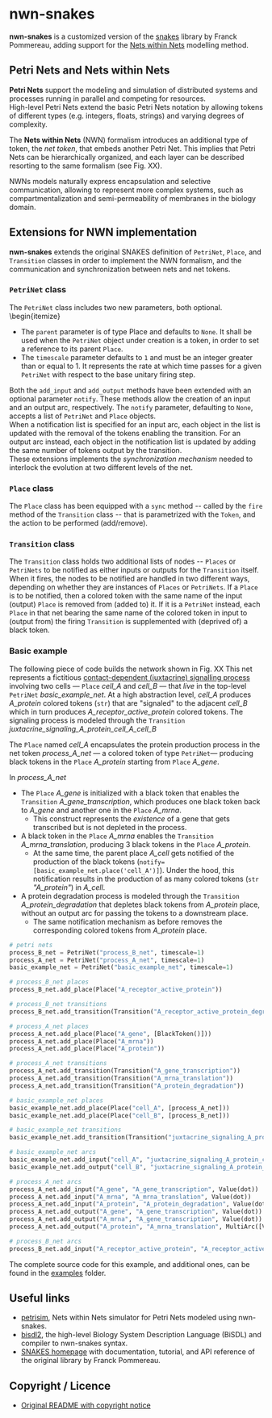 # nwn-snakes
**nwn-snakes** is a customized version of the [snakes](https://github.com/fpom/snakes) library by Franck Pommereau, 
adding support for the [Nets within Nets](https://en.wikipedia.org/wiki/Nets_within_Nets) modelling method.

## Petri Nets and Nets within Nets
**Petri Nets** support the modeling and simulation of distributed systems and processes running in parallel and competing 
for resources.  
High-level Petri Nets extend the basic Petri Nets notation by allowing tokens of different types (e.g. integers, floats, 
strings) and varying degrees of complexity. 

The **Nets within Nets** (NWN) formalism introduces an additional type of token, the *net token*, that embeds another 
Petri Net.
This implies that Petri Nets can be hierarchically organized, and each layer can be described resorting to the same 
formalism (see Fig. XX).  

NWNs models naturally express encapsulation and selective communication, allowing to represent more complex systems, 
such as compartmentalization and semi-permeability of membranes in the biology domain.

## Extensions for NWN implementation
**nwn-snakes** extends the original SNAKES definition of `PetriNet`, `Place`, and `Transition` classes in order to 
implement the NWN formalism, and the communication and synchronization between nets and net tokens.

### `PetriNet` class
The `PetriNet` class includes two new parameters, both optional. 
\begin{itemize}
* The `parent` parameter is of type Place and defaults to `None`. It shall be used when the `PetriNet` object under 
  creation is a token, in order to set a reference to its parent `Place`.
* The `timescale` parameter defaults to `1` and must be an integer greater than or equal to 1. 
  It represents the rate at which time passes for a given `PetriNet` with respect to the base unitary firing step.  
  
Both the `add_input` and `add_output` methods have been extended with an optional parameter `notify`. 
These methods allow the creation of an input and an output arc, respectively. The `notify` parameter, defaulting to 
`None`, accepts a list of `PetriNet` and `Place` objects.  
When a notification list is specified for an input arc, each object in the list is updated with the removal of the tokens 
enabling the transition. For an output arc instead, each object in the notification list is updated by adding the same number 
of tokens output by the transition.  
These extensions implements the *synchronization mechanism* needed to interlock the evolution at two different levels of 
the net.

### `Place` class
The `Place` class has been equipped with a `sync` method -- called by the `fire` method of the `Transition` class -- 
that is parametrized with the `Token`, and the action to be performed (add/remove).

### `Transition` class
The `Transition` class holds two additional lists of nodes -- `Places` or `PetriNets` to be notified as either inputs 
or outputs for the `Transition` itself. When it fires, the nodes to be notified are handled in two different ways, 
depending on whether they are instances of `Places` or `PetriNets`. If a `Place` is to be notified, then a colored 
token with the same name of the input (output) `Place` is removed from (added to) it. If it is a `PetriNet` instead, 
each `Place` in that net bearing the same name of the colored token in input to (output from) the firing `Transition` 
is supplemented with (deprived of) a black token.

### Basic example
The following piece of code builds the network shown in Fig. XX
This net represents a fictitious [contact-dependent (juxtacrine) signalling process](https://en.wikipedia.org/wiki/Juxtacrine_signalling) 
involving two cells &mdash; `Place` *cell_A* and *cell_B* &mdash; that *live* in the top-level `PetriNet` *basic_example_net*. 
At a high abstraction level, *cell_A* produces *A_protein* colored tokens (`str`) that are "signaled" to the adjacent 
*cell_B* which in turn produces *A_receptor_active_protein* colored tokens. The signaling process is modeled through the 
`Transition` *juxtacrine_signaling_A_protein_cell_A_cell_B*

The `Place` named *cell_A* encapsulates the protein production process in the net token *process_A_net* &mdash; a 
colored token of type `PetriNet`&mdash; producing black tokens in the `Place` *A_protein* starting from `Place` *A_gene*.  

In *process_A_net*
* The `Place` *A_gene* is initialized with a black token that enables the `Transition` *A_gene_transcription*, which 
  produces one black token back to *A_gene* and another one in the `Place` *A_mrna*.  
  * This construct represents the *existence* of a gene that gets transcribed but is not depleted in the process.
* A black token in the `Place` *A_mrna* enables the `Transition` *A_mrna_translation*, producing 3 black tokens in the 
  `Place` *A_protein*.
  * At the same time, the parent place *A_cell* gets notified of the production of the black tokens 
    (`notify=[basic_example_net.place('cell_A')]`). Under the hood, this notification results in the 
    production of as many colored tokens (`str` *"A_protein"*) in *A_cell*.
* A protein degradation process is modeled through the `Transition` *A_protein_degradation* that depletes black tokens 
  from *A_protein* place, without an output arc for passing the tokens to a downstream place.
  * The same notification mechanism as before removes the corresponding colored tokens from *A_protein* place. 
```python
# petri nets
process_B_net = PetriNet("process_B_net", timescale=1)
process_A_net = PetriNet("process_A_net", timescale=1)
basic_example_net = PetriNet("basic_example_net", timescale=1)

# process_B_net places
process_B_net.add_place(Place("A_receptor_active_protein"))

# process_B_net transitions
process_B_net.add_transition(Transition("A_receptor_active_protein_degradation"))

# process_A_net places
process_A_net.add_place(Place("A_gene", [BlackToken()]))
process_A_net.add_place(Place("A_mrna"))
process_A_net.add_place(Place("A_protein"))

# process_A_net transitions
process_A_net.add_transition(Transition("A_gene_transcription"))
process_A_net.add_transition(Transition("A_mrna_translation"))
process_A_net.add_transition(Transition("A_protein_degradation"))

# basic_example_net places
basic_example_net.add_place(Place("cell_A", [process_A_net]))
basic_example_net.add_place(Place("cell_B", [process_B_net]))

# basic_example_net transitions
basic_example_net.add_transition(Transition("juxtacrine_signaling_A_protein_cell_A_cell_B", Expression("str(x) == 'A_protein'")))

# basic_example_net arcs
basic_example_net.add_input("cell_A", "juxtacrine_signaling_A_protein_cell_A_cell_B", Variable('x'), notify=[process_A_net])
basic_example_net.add_output("cell_B", "juxtacrine_signaling_A_protein_cell_A_cell_B", Expression('x.replace("protein", "receptor_active_protein")'), notify=[process_B_net])

# process_A_net arcs
process_A_net.add_input("A_gene", "A_gene_transcription", Value(dot))
process_A_net.add_input("A_mrna", "A_mrna_translation", Value(dot))
process_A_net.add_input("A_protein", "A_protein_degradation", Value(dot), notify=[basic_example_net.place('cell_A')])
process_A_net.add_output("A_gene", "A_gene_transcription", Value(dot))
process_A_net.add_output("A_mrna", "A_gene_transcription", Value(dot))
process_A_net.add_output("A_protein", "A_mrna_translation", MultiArc([Value(dot)]*3), notify=[basic_example_net.place('cell_A')])

# process_B_net arcs
process_B_net.add_input("A_receptor_active_protein", "A_receptor_active_protein_degradation", Value(dot), notify=[basic_example_net.place('cell_B')])

```
The complete source code for this example, and additional ones, can be found in the [examples](./examples) folder.

Useful links
------------
* [petrisim](https://github.com/leonardogian/nwn-petrisim), Nets within Nets simulator for Petri Nets modeled using 
  nwn-snakes.
* [bisdl2](https://github.com/leonardogian/nwn-bisdl2), the high-level Biology System Description Language (BiSDL) and 
  compiler to nwn-snakes syntax.
* [SNAKES homepage](http://www.ibisc.univ-evry.fr/~fpommereau/SNAKES/) with documentation, tutorial, and API reference 
of the original library by Franck Pommereau.

Copyright / Licence
-------------------
* [Original README with copyright notice](https://github.com/fpom/snakes/README.md)
